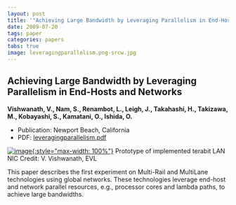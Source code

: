 ```yaml
---
layout: post
title: '"Achieving Large Bandwidth by Leveraging Parallelism in End-Hosts and Networks"'
date: 2009-07-20
tags: paper
categories: papers
tabs: true
image: leveragingparallelism.png-srcw.jpg
---
```


## Achieving Large Bandwidth by Leveraging Parallelism in End-Hosts and Networks
**Vishwanath, V., Nam, S., Renambot, L., Leigh, J., Takahashi, H., Takizawa, M., Kobayashi, S., Kamatani, O., Ishida, O.**
- Publication: Newport Beach, California
- PDF: [leveragingparallelism.pdf](/documents/leveragingparallelism.pdf)


[![image](https://www.evl.uic.edu/output/originals/leveragingparallelism.png-srcw.jpg){:style="max-width: 100%"}](https://www.evl.uic.edu/output/originals/leveragingparallelism.png-srcw.jpg)
Prototype of implemented terabit LAN NIC
Credit: V. Vishwanath, EVL

This paper describes the first experiment on Multi-Rail and MultiLane technologies using global networks. These technologies leverage end-host and network parallel resources, e.g., processor cores and lambda paths, to achieve large bandwidths.